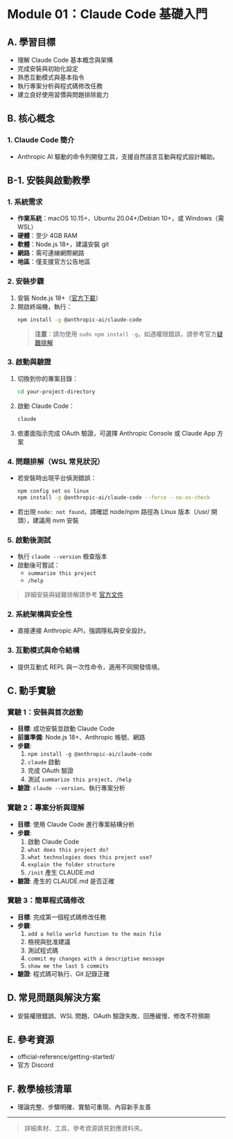 # Module 01：Claude Code 基礎入門

## A. 學習目標
* 理解 Claude Code 基本概念與架構
* 完成安裝與初始化設定
* 熟悉互動模式與基本指令
* 執行專案分析與程式碼修改任務
* 建立良好使用習慣與問題排除能力

## B. 核心概念
### 1. Claude Code 簡介
- Anthropic AI 驅動的命令列開發工具，支援自然語言互動與程式設計輔助。

## B-1. 安裝與啟動教學

### 1. 系統需求
- **作業系統**：macOS 10.15+、Ubuntu 20.04+/Debian 10+，或 Windows（需 WSL）
- **硬體**：至少 4GB RAM
- **軟體**：Node.js 18+，建議安裝 git
- **網路**：需可連線網際網路
- **地區**：僅支援官方公告地區

### 2. 安裝步驟
1. 安裝 Node.js 18+（[官方下載](https://nodejs.org/en/download)）
2. 開啟終端機，執行：
   ```sh
   npm install -g @anthropic-ai/claude-code
   ```
   > **注意**：請勿使用 `sudo npm install -g`，如遇權限錯誤，請參考官方[疑難排解](../official-reference/build-with-claude/05.troubleshooting.md)

### 3. 啟動與驗證
1. 切換到你的專案目錄：
   ```sh
   cd your-project-directory
   ```
2. 啟動 Claude Code：
   ```sh
   claude
   ```
3. 依畫面指示完成 OAuth 驗證，可選擇 Anthropic Console 或 Claude App 方案

### 4. 問題排解（WSL 常見狀況）
- 若安裝時出現平台偵測錯誤：
  ```sh
  npm config set os linux
  npm install -g @anthropic-ai/claude-code --force --no-os-check
  ```
- 若出現 `node: not found`，請確認 node/npm 路徑為 Linux 版本（/usr/ 開頭），建議用 nvm 安裝

### 5. 啟動後測試
- 執行 `claude --version` 檢查版本
- 啟動後可嘗試：
  - `summarize this project`
  - `/help`

> 詳細安裝與疑難排解請參考 [官方文件](../official-reference/getting-started/02.set-up-claude-code.md)

### 2. 系統架構與安全性
- 直接連接 Anthropic API，強調隱私與安全設計。

### 3. 互動模式與命令結構
- 提供互動式 REPL 與一次性命令，適用不同開發情境。

## C. 動手實驗
### 實驗 1：安裝與首次啟動
* **目標**: 成功安裝並啟動 Claude Code
* **前置準備**: Node.js 18+、Anthropic 帳號、網路
* **步驟**:
  1. `npm install -g @anthropic-ai/claude-code`
  2. `claude` 啟動
  3. 完成 OAuth 驗證
  4. 測試 `summarize this project`、`/help`
* **驗證**: `claude --version`、執行專案分析

### 實驗 2：專案分析與理解
* **目標**: 使用 Claude Code 進行專案結構分析
* **步驟**:
  1. 啟動 Claude Code
  2. `what does this project do?`
  3. `what technologies does this project use?`
  4. `explain the folder structure`
  5. `/init` 產生 CLAUDE.md
* **驗證**: 產生的 CLAUDE.md 是否正確

### 實驗 3：簡單程式碼修改
* **目標**: 完成第一個程式碼修改任務
* **步驟**:
  1. `add a hello world function to the main file`
  2. 檢視與批准建議
  3. 測試程式碼
  4. `commit my changes with a descriptive message`
  5. `show me the last 5 commits`
* **驗證**: 程式碼可執行、Git 記錄正確

## D. 常見問題與解決方案
- 安裝權限錯誤、WSL 問題、OAuth 驗證失敗、回應緩慢、修改不符預期

## E. 參考資源
- official-reference/getting-started/
- 官方 Discord

## F. 教學檢核清單
- 理論完整、步驟明確、實驗可重現、內容新手友善

---

> 詳細素材、工具、參考資源請見對應資料夾。
